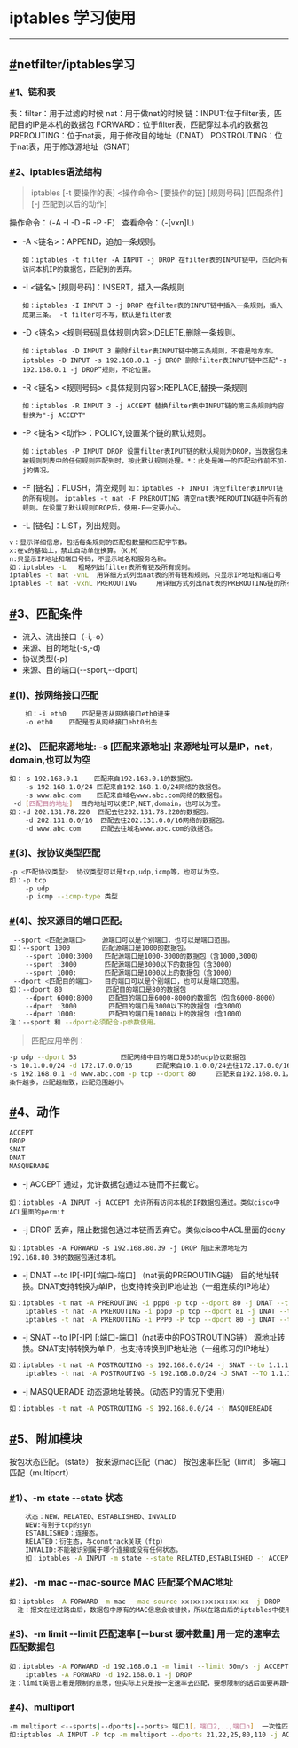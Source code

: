 # iptables 学习使用

------



## [#](http://www.liuwq.com/views/安全/iptables学习.html#netfilter-iptables学习)netfilter/iptables学习

### [#](http://www.liuwq.com/views/安全/iptables学习.html#_1、链和表)1、链和表

表：filter：用于过滤的时候 nat：用于做nat的时候 链：INPUT:位于filter表，匹配目的IP是本机的数据包 FORWARD：位于filter表，匹配穿过本机的数据包 PREROUTING：位于nat表，用于修改目的地址（DNAT） POSTROUTING：位于nat表，用于修改源地址（SNAT）

### [#](http://www.liuwq.com/views/安全/iptables学习.html#_2、iptables语法结构)2、iptables语法结构

> iptables [-t 要操作的表] <操作命令> [要操作的链] [规则号码] [匹配条件] [-j 匹配到以后的动作]

操作命令：（-A -I -D -R -P -F） 查看命令：（-[vxn]L）

- -A <链名>：APPEND，追加一条规则。

    `如：iptables -t filter -A INPUT -j DROP 在filter表的INPUT链中，匹配所有访问本机IP的数据包，匹配到的丢弃。`

- -I <链名> [规则号码]：INSERT，插入一条规则

    `如：iptables -I INPUT 3 -j DROP 在filter表的INPUT链中插入一条规则，插入成第三条。 -t filter可不写，默认是filter表`

- -D <链名> <规则号码|具体规则内容>:DELETE,删除一条规则。

    `如：iptables -D INPUT 3 删除filter表INPUT链中第三条规则，不管是啥东东。` `iptables -D INPUT -s 192.168.0.1 -j DROP 删除filter表INPUT链中匹配“-s 192.168.0.1 -j DROP”规则，不论位置。`

- -R <链名> <规则号码> <具体规则内容>:REPLACE,替换一条规则

    `如：iptables -R INPUT 3 -j ACCEPT 替换filter表中INPUT链的第三条规则内容替换为"-j ACCEPT"`

- -P <链名> <动作>：POLICY,设置某个链的默认规则。

    `如：iptables -P INPUT DROP 设置filter表IPUT链的默认规则为DROP，当数据包未被规则列表中的任何规则匹配到时，按此默认规则处理。*：此处是唯一的匹配动作前不加-j的情况。`

- -F [链名]：FLUSH，清空规则 `如：iptables -F INPUT 清空filter表INPUT链的所有规则。` `iptables -t nat -F PREROUTING 清空nat表PREROUTING链中所有的规则。在设置了默认规则DROP后，使用-F一定要小心。`

- -L [链名]：LIST，列出规则。

```bash
v：显示详细信息，包括每条规则的匹配包数量和匹配字节数。
x:在v的基础上，禁止自动单位换算。（K,M）
n:只显示IP地址和端口号码，不显示域名和服务名称。
如：iptables -L   粗略列出filter表所有链及所有规则。
iptables -t nat -vnL  用详细方式列出nat表的所有链和规则，只显示IP地址和端口号
iptables -t nat -vxnL PREROUTING     用详细方式列出nat表的PREROUTING链的所有规则及详细数字，不反解。
```

## [#](http://www.liuwq.com/views/安全/iptables学习.html#_3、匹配条件)3、匹配条件

- 流入、流出接口（-i,-o）
- 来源、目的地址(-s,-d)
- 协议类型(-p)
- 来源、目的端口(--sport,--dport)

### [#](http://www.liuwq.com/views/安全/iptables学习.html#_1-、按网络接口匹配)(1)、按网络接口匹配

```bash
    如：-i eth0    匹配是否从网络接口eth0进来
    -o eth0    匹配是否从网络接口eht0出去
```

### [#](http://www.liuwq.com/views/安全/iptables学习.html#_2-、-匹配来源地址-s-匹配来源地址-来源地址可以是ip，net，domain-也可以为空)(2)、 匹配来源地址: -s [匹配来源地址] 来源地址可以是IP，net，domain,也可以为空

```bash
如：-s 192.168.0.1    匹配来自192.168.0.1的数据包。
    -s 192.168.1.0/24 匹配来自192.168.1.0/24网络的数据包。
    -s www.abc.com    匹配来自域名www.abc.com网络的数据包。
 -d [匹配目的地址]  目的地址可以使IP,NET,domain，也可以为空。
如：-d 202.131.78.220  匹配去往202.131.78.220的数据包。
    -d 202.131.0.0/16  匹配去往202.131.0.0/16网络的数据包。
    -d www.abc.com     匹配去往域名www.abc.com的数据包。
```



### [#](http://www.liuwq.com/views/安全/iptables学习.html#_3-、按协议类型匹配)(3)、按协议类型匹配

```bash
-p <匹配协议类型>  协议类型可以是tcp,udp,icmp等，也可以为空。
如：-p tcp
    -p udp
    -p icmp --icmp-type 类型
```

### [#](http://www.liuwq.com/views/安全/iptables学习.html#_4-、按来源目的端口匹配。)(4)、按来源目的端口匹配。

```bash
 --sport <匹配源端口>    源端口可以是个别端口，也可以是端口范围。
如：--sport 1000        匹配源端口是1000的数据包。
    --sport 1000:3000   匹配源端口是1000-3000的数据包（含1000,3000）
    --sport :3000       匹配源端口是3000以下的数据包（含3000）
    --sport 1000:       匹配源端口是1000以上的数据包（含1000）
 --dport <匹配目的端口>   目的端口可以是个别端口，也可以是端口范围。
如：--dport 80           匹配目的端口是80的数据包
    --dport 6000:8000    匹配目的端口是6000-8000的数据包（包含6000-8000）
    --dport :3000        匹配目的端口是3000以下的数据包（含3000）
    --dport 1000:        匹配目的端口是1000以上的数据包（含1000）
注：--sport 和 --dport必须配合-p参数使用。
```



> 匹配应用举例：

```bash
-p udp --dport 53           匹配网络中目的端口是53的udp协议数据包
-s 10.1.0.0/24 -d 172.17.0.0/16      匹配来自10.1.0.0/24去往172.17.0.0/16的所有数据包
-s 192.168.0.1 -d www.abc.com -p tcp --dport 80     匹配来自192.168.0.1，去往www.abc.com的80端口的tcp协议数据包。
条件越多，匹配越细致，匹配范围越小。
```

## [#](http://www.liuwq.com/views/安全/iptables学习.html#_4、动作)4、动作

```bash
ACCEPT
DROP
SNAT
DNAT
MASQUERADE
```



- -j ACCEPT 通过，允许数据包通过本链而不拦截它。

```
如：iptables -A INPUT -j ACCEPT 允许所有访问本机的IP数据包通过。类似cisco中ACL里面的permit
```

- -j DROP 丢弃，阻止数据包通过本链而丢弃它。类似cisco中ACL里面的deny

```
如：iptables -A FORWARD -s 192.168.80.39 -j DROP 阻止来源地址为192.168.80.39的数据包通过本机。
```

- -j DNAT --to IP[-IP][:端口-端口] （nat表的PREROUTING链） 目的地址转换。DNAT支持转换为单IP，也支持转换到IP地址池（一组连续的IP地址）

```bash
如：iptables -t nat -A PREROUTING -i ppp0 -p tcp --dport 80 -j DNAT --to 192.168.0.1    把从ppp0进来的药访问tcp/80的数据包目的地址转为192.168.0.1
    iptables -t nat -A PREROUTING -i ppp0 -p tcp --dport 81 -j DNAT --to 192.168.0.2:80
    iptables -t nat -A PREROUTING -i PPP0 -P tcp --dport 80 -j DNAT --to 192.168.0.1-192.168.0.10
```

- -j SNAT --to IP[-IP] [:端口-端口]（nat表中的POSTROUTING链） 源地址转换。SNAT支持转换为单IP，也支持转换到IP地址池（一组练习的IP地址）

```bash
如：iptables -t nat -A POSTROUTING -s 192.168.0.0/24 -j SNAT --to 1.1.1.1    将内网192.168.0.0、24的源地址改为1.1.1.1，用于nat
    iptables -t nat -A POSTROUTING -S 192.168.0.0/24 -J SNAT --TO 1.1.1.1-1.1.1.10
```

- -j MASQUERADE 动态源地址转换。（动态IP的情况下使用）

```bash
如：iptables -t nat -A POSTROUTING -S 192.168.0.0/24 -j MASQUEREADE    将源地址是192.168.0.0/24的数据包进行地址伪装。
```

## [#](http://www.liuwq.com/views/安全/iptables学习.html#_5、附加模块)5、附加模块

按包状态匹配。（state） 按来源mac匹配（mac） 按包速率匹配（limit） 多端口匹配（multiport）

### [#](http://www.liuwq.com/views/安全/iptables学习.html#_1）、-m-state-state-状态)1）、-m state --state 状态

```bash
    状态：NEW、RELATED、ESTABLISHED、INVALID
    NEW:有别于tcp的syn
    ESTABLISHED：连接态。
    RELATED：衍生态，与conntrack关联（ftp）
    INVALID:不能被识别属于哪个连接或没有任何状态。
    如：iptables -A INPUT -m state --state RELATED,ESTABLISHED -j ACCEPT
```

### [#](http://www.liuwq.com/views/安全/iptables学习.html#_2-、-m-mac-mac-source-mac-匹配某个mac地址)2)、-m mac --mac-source MAC 匹配某个MAC地址

```bash
如：iptables -A FORWARD -m mac --mac-source xx:xx:xx:xx:xx:xx -j DROP    阻断来自某MAC地址的数据包通过本机。
  注：报文在经过路由后，数据包中原有的MAC信息会被替换，所以在路由后的iptables中使用mac模块是没有意义的。
```

### [#](http://www.liuwq.com/views/安全/iptables学习.html#_3-、-m-limit-limit-匹配速率-burst-缓冲数量-用一定的速率去匹配数据包)3)、-m limit --limit 匹配速率 [--burst 缓冲数量] 用一定的速率去匹配数据包

```bash
如：iptables -A FORWARD -d 192.168.0.1 -m limit --limit 50m/s -j ACCEPT
    iptables -A FORWARD -d 192.168.0.1 -j DROP
注：limit英语上看是限制的意思，但实际上只是按一定速率去匹配，要想限制的话后面要再跟一条DROP
```

### [#](http://www.liuwq.com/views/安全/iptables学习.html#_4-、multiport)4)、multiport

```bash
-m multiport <--sports|--dports|--ports> 端口1[，端口2,..,端口n]  一次性匹配多个端口，可以匹分源端口，目的端口或不指定端口。
如:iptables -A INPUT -P tcp -m multiport --dports 21,22,25,80,110 -j ACCEPT   匹配到达本机端口的21,22,25,80,110的数据包通过。 必须于-p参数一起使用。
```
